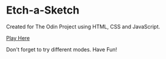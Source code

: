 # Etch-a-Sketch

Created for The Odin Project using HTML, CSS and JavaScript.

[Play Here](https://ivane-k.github.io/etch-a-sketch/)

Don't forget to try different modes.
Have Fun!

